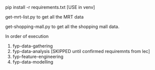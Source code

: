 pip install -r requirements.txt [USE in venv]

get-mrt-list.py to get all the MRT data

get-shopping-mall.py to get all the shopping mall data.

In order of execution
1. fyp-data-gathering
2. fyp-data-analysis [SKIPPED until confirmed requiremnts from lec]
3. fyp-feature-engineering
4. fyp-data-modelling
